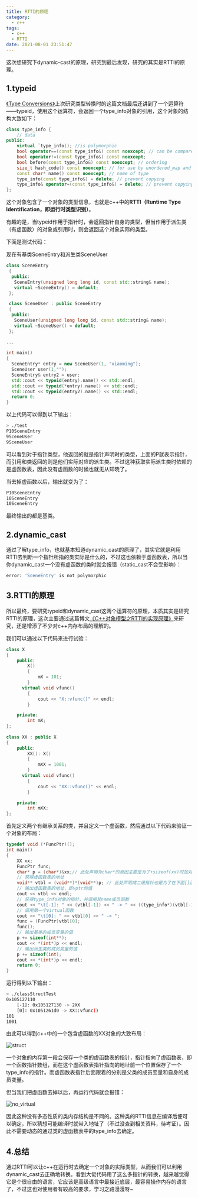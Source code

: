 ```yaml
---
title: RTTI的原理
category:
  - c++
tags:
  - c++
  - RTTI
date: 2021-08-01 23:51:47
---
```


这次想研究下dynamic-cast的原理，研究到最后发现，研究的其实是RTTI的原理。
<!-- more -->

## 1.typeid

[《Type Conversions》](http://www.cplusplus.com/doc/tutorial/typecasting/)上次研究类型转换时的这篇文档最后还讲到了一个运算符——typeid，使用这个运算符，会返回一个type_info对象的引用，这个对象的结构大致如下：

```cpp
class type_info {
    // data
public:
    virtual ˜type_info(); //is polymorphic
    bool operator==(const type_info&) const noexcept; // can be compared
    bool operator!=(const type_info&) const noexcept;
    bool before(const type_info&) const noexcept; // ordering
    size_t hash_code() const noexcept; // for use by unordered_map and the like
    const char* name() const noexcept; // name of type
    type_info(const type_info&) = delete; // prevent copying
    type_info& operator=(const type_info&) = delete; // prevent copying
};
```

这个对象包含了一个对象的类型信息，也就是c++中的**RTTI（Runtime Type Identification，即运行时类型识别）**。

有趣的是，当typeid作用于指针时，会返回指针自身的类型，但当作用于派生类（有虚函数）的对象或引用时，则会返回这个对象实际的类型。

下面是测试代码：

现在有基类SceneEntry和派生类SceneUser

```cpp
class SceneEntry
 {
  public:
   SceneEntry(unsigned long long id, const std::string& name);
   virtual ~SceneEntry() = default;
 };

 class SceneUser : public SceneEntry
 {
  public:
   SceneUser(unsigned long long id, const std::string& name);
   virtual ~SceneUser() = default;
 };

...
  
int main()
{
  SceneEntry* entry = new SceneUser(1, "xiaoming");
  SceneUser user(1,"");
  SceneEntry& entry2 = user;
  std::cout << typeid(entry).name() << std::endl;
  std::cout << typeid(*entry).name() << std::endl;
  std::cout << typeid(entry2).name() << std::endl;
  return 0;
}
```

以上代码可以得到以下输出：

```bash
> ./test
P10SceneEntry
9SceneUser
9SceneUser
```

可以看到对于指针类型，他返回的就是指针声明时的类型，上面的P就表示指针，而引用和类返回的则是他们实际对应的派生类。不过这种获取实际派生类时依赖的是虚函数表，因此没有虚函数的时候也就无从知晓了。

当去掉虚函数以后，输出就变为了：

```bash
P10SceneEntry
10SceneEntry
10SceneEntry
```

最终输出的都是基类。

## 2.dynamic_cast

通过了解type_info，也就基本知道dynamic_cast的原理了，其实它就是利用RTTI去判断一个指针所指的类实际是什么的，不过这也依赖于虚函数表，所以当你dynamic_cast一个没有虚函数的类时就会报错（static_cast不会受影响）：

```bash
error: 'SceneEntry' is not polymorphic
```

## 3.RTTI的原理

所以最终，要研究typeid和dynamic_cast这两个运算符的原理，本质其实是研究RTTI的原理，这次主要通过这篇博文[《C++对象模型之RTTI的实现原理》](https://blog.csdn.net/ljianhui/article/details/46487951)来研究，还是增添了不少对c++内存布局的理解的。

我们可以通过以下代码来进行试验：

```cpp
class X
{
    public:
        X()
        {
            mX = 101;
        }
	  virtual void vfunc()
        {
            cout << "X::vfunc()" << endl;
        }

    private:
        int mX;
};
 
class XX : public X
{
    public:
        XX(): X()
        {
            mXX = 1001;
        }
	  virtual void vfunc()
        {
            cout << "XX::vfunc()" << endl;
        }

    private:
        int mXX;
};
```

首先定义两个有继承关系的类，并且定义一个虚函数，然后通过以下代码来验证一个对象的布局：

```cpp
typedef void (*FuncPtr)();
int main()
{
    XX xx;
    FuncPtr func;
    char* p = (char*)&xx;// 此处声明为char*的原因主要是为了+sizeof(xx)时加对应n个字节，从而方便获取n个字节后的地址
    // 获得虚函数表的地址
    void** vtbl = (void**)*(void**)p; // 此处声明成二级指针也是为了在下面[]运算时按指针的步长取
    // 输出虚函数表的地址，即vptr的值
    cout << vtbl << endl;
    // 获得type_info对象的指针，并调用其name成员函数
    cout << "\t[-1]: " << (vtbl[-1]) << " -> " << ((type_info*)(vtbl[-1]))->name() << endl;
    // 调用第一个virtual函数
    cout << "\t[0]: " << vtbl[0] << " -> ";
    func = (FuncPtr)vtbl[0];
    func();
    // 输出基类的成员变量的值
    p += sizeof(int**);
    cout << *(int*)p << endl;
    // 输出派生类的成员变量的值
    p += sizeof(int);
    cout << *(int*)p << endl;
    return 0;
}
```

运行得到以下输出：

```bash
> ./classStructTest
0x105127110
	[-1]: 0x105127130 -> 2XX
	[0]: 0x1051261d0 -> XX::vfunc()
101
1001
```

由此可以得到c++中的一个包含虚函数的XX对象的大致布局：

![struct](struct.png)

一个对象的内存第一段会保存一个类的虚函数表的指针，指针指向了虚函数表，即一个函数指针数组，而在这个虚函数表指针指向的地址前一个位置保存了一个type_info的指针。而虚函数表指针后面跟着的分别是父类的成员变量和自身的成员变量。

但当我们把虚函数去掉以后，再运行代码就会报错：

![no_virtual](no_virtual.png)

因此这种没有多态性质的类内存结构是不同的。这种类的RTTI信息在编译后便可以确定，所以猜想可能编译时就带入地址了（不过没查到相关资料，待考证）。因此不需要动态的通过类的虚函数表中的type_info去确定。

## 4.总结

通过RTTI可以让c++在运行时去确定一个对象的实际类型，从而我们可以利用dynamic_cast去正确地转换。看到大佬代码用了这么多指针的转换，越来越觉得它是个很自由的语言，它应该是高级语言中最接近底层，最容易操作内存的语言了，不过这也对使用者有较高的要求，学习之路漫漫呀~
